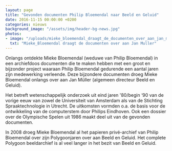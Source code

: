 ```yaml
---
layout: page
title: "Gevonden documenten Philip Bloemendal naar Beeld en Geluid"
date: 2016-11-15 00:00:00 +0200
categories: nieuws
background_image: "/assets/img/header-bg-news.jpg"
photos:
- image: "/uploads/mieke_bloemendal_draagt_de_documenten_over_aan_jan_muller_directeur_beeld_en_geluid.png"
  txt: "Mieke_Bloemendal draagt de documenten over aan Jan Muller"
---
```


Onlangs ontdekte Mieke Bloemendal (weduwe van Philip Bloemendal) in een archiefdoos documenten die te maken hebben met een groot en bijzonder project waaraan Philip Bloemendal  gedurende een aantal jaren zijn medewerking verleende. Deze bijzondere documenten droeg Mieke Bloemendal onlangs over aan Jan Müller (algemeen directeur Beeld en Geluid).

Het betreft wetenschappelijk onderzoek uit eind jaren '80/begin ‘90 van de vorige eeuw van zowel de Universiteit van Amsterdam als van de Stichting Spraaktechnologie in Utrecht. De uitkomsten vormden o.a. de basis voor de ontwikkeling van de computerstem door Philips Eindhoven. Ook een dossier over de Olympische Spelen uit 1986 maakt deel uit van de gevonden documenten.

In 2008 droeg Mieke Bloemendal al het papieren privé-archief van Philip Bloemendal over zijn Polygoonjaren over aan Beeld en Geluid. Het complete Polygoon beeldarchief is al veel langer in het bezit van Beeld en Geluid.